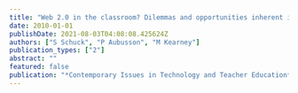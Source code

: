 ```yaml
---
title: "Web 2.0 in the classroom? Dilemmas and opportunities inherent in adolescent Web 2.0 engagement."
date: 2010-01-01
publishDate: 2021-08-03T04:08:08.425624Z
authors: ["S Schuck", "P Aubusson", "M Kearney"]
publication_types: ["2"]
abstract: ""
featured: false
publication: "*Contemporary Issues in Technology and Teacher Education*"
---
```


